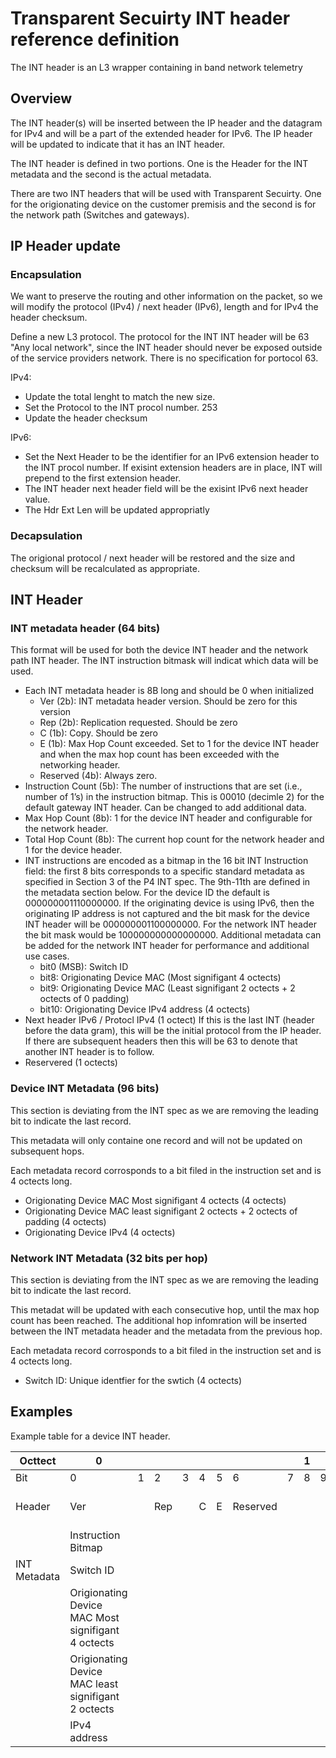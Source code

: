 # Transparent Secuirty INT header reference definition

The INT header is an L3 wrapper containing in band network telemetry

## Overview

The INT header(s) will be inserted between the IP header and the datagram for IPv4 and will be a part of the extended header for IPv6.  The IP header will be updated to indicate that it has an INT header.

The INT header is defined in two portions.  One is the Header for the INT metadata and the second is the actual metadata.

There are two INT headers that will be used with Transparent Secuirty.  One for the origionating device on the customer premisis and the second is for the network path (Switches and gateways).

## IP Header update

### Encapsulation

We want to preserve the routing and other information on the packet, so we will modify the protocol (IPv4) / next header (IPv6), length and for IPv4 the header checksum.

Define a new L3 protocol.  The protocol for the INT INT header will be 63 "Any local network", since the INT header should never be exposed outside of the service providers network.  There is no specification for portocol 63.

IPv4:

* Update the total lenght to match the new size.
* Set the Protocol to the INT procol number. 253
* Update the header checksum

IPv6:

* Set the Next Header to be the identifier for an IPv6 extension header to the INT procol number.  If exisint extension headers are in place, INT will prepend to the first extension header.
* The INT header next header field will be the exisint IPv6 next header value.
* The Hdr Ext Len will be updated appropriatly

### Decapsulation

The origional protocol / next header will be restored and the size and checksum will be recalculated as appropriate.

## INT Header

### INT metadata header (64 bits)

This format will be used for both the device INT header and the network path INT header.  The INT instruction bitmask will indicat which data will be used.

* Each INT metadata header is 8B long and should be 0 when initialized
  * Ver (2b): INT metadata header version. Should be zero for this version
  * Rep (2b): Replication requested. Should be zero
  * C (1b): Copy. Should be zero
  * E (1b): Max Hop Count exceeded. Set to 1 for the device INT header and when the max hop count has been exceeded with the networking header.
  * Reserved (4b): Always zero.
* Instruction Count (5b): The number of instructions that are set (i.e., number of
1’s) in the instruction bitmap. This is 00010 (decimle 2) for the default gateway INT header.  Can be changed to add additional data.
* Max Hop Count (8b): 1 for the device INT header and configurable for the network header.
* Total Hop Count (8b): The current hop count for the network header and 1 for the device header.
* INT instructions are encoded as a bitmap in the 16 bit INT Instruction field: the first 8 bits
corresponds to a specific standard metadata as specified in Section 3 of the P4 INT spec.  The 9th-11th are defined in the metadata section below.  For the device ID the default is 000000001110000000.  If the originating device is using IPv6, then the originating IP address is not captured and the bit mask for the device INT header will be 000000001100000000.  For the network INT header the bit mask would be 100000000000000000.   Additional metadata can be added for the network INT header for performance and additional use cases.
  * bit0 (MSB): Switch ID
  * bit8: Origionating Device MAC (Most signifigant 4 octects)
  * bit9: Origionating Device MAC (Least signifigant 2 octects + 2 octects of 0 padding)
  * bit10: Origionating Device IPv4 address (4 octects)
* Next header IPv6 / Protocl IPv4 (1 octect)  If this is the last INT (header before the data gram), this will be the initial protocol from the IP header.  If there are subsequent headers then this will be 63 to denote that another INT header is to follow.
* Reservered (1 octects)

### Device INT Metadata (96 bits)

This section is deviating from the INT spec as we are removing the leading bit to indicate the last record.

This metadata will only containe one record and will not be updated on subsequent hops.

Each metadata record corrosponds to a bit filed in the instruction set and is 4 octects long.

* Origionating Device MAC Most signifigant 4 octects (4 octects)
* Origionating Device MAC least signifigant 2 octects + 2 octects of padding (4 octects)
* Origionating Device IPv4 (4 octects)

### Network INT Metadata (32 bits per hop)

This section is deviating from the INT spec as we are removing the leading bit to indicate the last record.

This metadat will be updated with each consecutive hop, until the max hop count has been reached.  The additional hop infomration will be inserted between the INT metadata header and the metadata from the previous hop.

Each metadata record corrosponds to a bit filed in the instruction set and is 4 octects long.

* Switch ID: Unique identfier for the swtich (4 octects)

## Examples

Example table for a device INT header.

| Octtect      | 0                                                   |   |     |   |   |   |          |   | 1 |   |    |                   |    |    |    |    | 2             |    |    |    |    |    |    |    | 3               |    |    |    |    |    |    |    |
|--------------|-----------------------------------------------------|---|-----|---|---|---|----------|---|---|---|----|-------------------|----|----|----|----|---------------|----|----|----|----|----|----|----|-----------------|----|----|----|----|----|----|----|
| Bit          | 0                                                   | 1 | 2   | 3 | 4 | 5 | 6        | 7 | 8 | 9 | 10 | 11                | 12 | 13 | 14 | 15 | 16            | 17 | 18 | 19 | 20 | 21 | 22 | 23 | 24              | 25 | 26 | 27 | 28 | 29 | 30 | 31 |
| Header       | Ver                                                 |   | Rep |   | C | E | Reserved |   |   |   |    | Instruction Count |    |    |    |    | Max Hop Count |    |    |    |    |    |    |    | Total Hop Count |    |    |    |    |    |    |    |
|              | Instruction Bitmap                                  |   |     |   |   |   |          |   |   |   |    |                   |    |    |    |    | Next Protocol |    |    |    |    |    |    |    | Reserved        |    |    |    |    |    |    |    |
| INT Metadata | Switch ID                                           |   |     |   |   |   |          |   |   |   |    |                   |    |    |    |    |               |    |    |    |    |    |    |    |                 |    |    |    |    |    |    |    |
|              | Origionating Device MAC Most signifigant 4 octects  |   |     |   |   |   |          |   |   |   |    |                   |    |    |    |    |               |    |    |    |    |    |    |    |                 |    |    |    |    |    |    |    |
|              | Origionating Device MAC least signifigant 2 octects |   |     |   |   |   |          |   |   |   |    |                   |    |    |    |    | Reserved      |    |    |    |    |    |    |    |                 |    |    |    |    |    |    |    |
|              | IPv4 address                                        |   |     |   |   |   |          |   |   |   |    |                   |    |    |    |    |               |    |    |    |    |    |    |    |                 |    |    |    |    |    |    |    |
